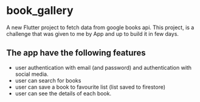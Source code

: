 # book_gallery

A new Flutter project to fetch data from google books api.
This project, is a challenge that was given to me by App and up to build it in few days.

## The app have the following features
- user authentication with email (and password) and authentication with social media.
- user can search for books
- user can save a book to favourite list (list saved to firestore)
- user can see the details of each book.

